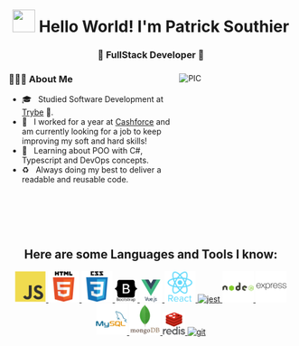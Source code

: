 <h1 align="center"><img src="https://github.com/sudnyeshtalekar/sudnyeshtalekar/blob/master/Assets/Hi.gif" width="40px" height="40px"> Hello World! I'm Patrick Southier </h1>

<h3 align="center">🚀 FullStack Developer 🚀</h3>

<div>
<img width = "40%" align="right" alt="PIC" height="300px" src="https://img.freepik.com/free-vector/young-man-programmer-working-computer-with-code-screen-student-programming-vector-concept_53562-4999.jpg?size=626&ext=jpg" />
<div align="left"> 
  <h3> 👨🏻‍💻 About Me </h3>

  - 🎓 &nbsp; Studied Software Development at [Trybe](https://www.betrybe.com/) 🚀.
  - 💼 &nbsp; I worked for a year at [Cashforce](https://cashforce.com.br/) and am currently looking for a job to keep improving my soft and hard skills!
  - 🌱 &nbsp; Learning about POO with C#, Typescript and DevOps concepts.
  - ♻️ &nbsp; Always doing my best to deliver a readable and reusable code.  
</div> 
</div>

<br/>
<br/>
<br/>
<br/>

<h2 align="center">
  Here are some Languages and Tools I know:
</h2>

<p align="center">
  <a href="https://developer.mozilla.org/en-US/docs/Web/JavaScript" target="_blank">
    <img src="https://raw.githubusercontent.com/devicons/devicon/master/icons/javascript/javascript-original.svg" alt="javascript" width="55" height="55"/>
  </a>
  <a href="https://www.w3.org/html/" target="_blank">
    <img src="https://raw.githubusercontent.com/devicons/devicon/master/icons/html5/html5-original-wordmark.svg" alt="html5" width="55" height="55"/>
  </a>
  <a href="https://www.w3schools.com/css/" target="_blank">
    <img src="https://raw.githubusercontent.com/devicons/devicon/master/icons/css3/css3-original-wordmark.svg" alt="css3" width="55" height="55"/>
  </a>
  <a href="https://getbootstrap.com" target="_blank" rel="noreferrer">
    <img src="https://raw.githubusercontent.com/devicons/devicon/master/icons/bootstrap/bootstrap-plain-wordmark.svg" alt="bootstrap" width="40" height="40"/>
  </a>
  <a href="https://vuejs.org/" target="_blank" rel="noreferrer">
    <img src="https://raw.githubusercontent.com/devicons/devicon/master/icons/vuejs/vuejs-original-wordmark.svg" alt="vuejs" width="40" height="40"/>
  </a>
  <a href="https://reactjs.org/" target="_blank">
    <img src="https://raw.githubusercontent.com/devicons/devicon/master/icons/react/react-original-wordmark.svg" alt="react" width="55" height="55"/>
  </a>
  <a href="https://jestjs.io" target="_blank">
    <img src="https://www.vectorlogo.zone/logos/jestjsio/jestjsio-icon.svg" alt="jest" width="55" height="55"/>
  </a>
  <a href="https://nodejs.org" target="_blank">
    <img src="https://raw.githubusercontent.com/devicons/devicon/master/icons/nodejs/nodejs-original-wordmark.svg" alt="nodejs" width="55" height="55"/>
  </a>
  <a href="https://expressjs.com" target="_blank">
    <img src="https://raw.githubusercontent.com/devicons/devicon/master/icons/express/express-original-wordmark.svg" alt="express" width="55" height="55"/>
  </a>
  <a href="https://www.mysql.com/" target="_blank">
    <img src="https://raw.githubusercontent.com/devicons/devicon/master/icons/mysql/mysql-original-wordmark.svg" alt="mysql" width="55" height="55"/>
  </a>
  <a href="https://www.mongodb.com/" target="_blank">
    <img src="https://raw.githubusercontent.com/devicons/devicon/master/icons/mongodb/mongodb-original-wordmark.svg" alt="mongodb" width="55" height="55"/>
  </a>
  <a href="https://redis.io" target="_blank" rel="noreferrer">
    <img src="https://raw.githubusercontent.com/devicons/devicon/master/icons/redis/redis-original-wordmark.svg" alt="redis" width="40" height="40"/>
  </a>
  <a href="https://git-scm.com/" target="_blank">
    <img src="https://www.vectorlogo.zone/logos/git-scm/git-scm-icon.svg" alt="git" width="55" height="55"/>
  </a>
</p>

<br/>

<br/>

